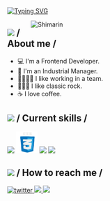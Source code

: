 <div>
  <div align="top">
   <a href="https://git.io/typing-svg"><img src="https://readme-typing-svg.demolab.com?font=Yanone+Kaffeesatz&weight=800&pause=1000&color=F72929&background=2A2A2A00&random=false&width=600&height=60&lines=HOLA+mi+nombre+es+Alex;soy+desarrollador+de+software" alt="Typing SVG" /></a>

<img
    align="right"
    width="450"
    alt="Shimarin"
    src="./assets/bye-deadpool.gif" />

  <h2>
    <picture
      ><img src="./assets/about_w.gif" width="25px"
    /></picture>
    / About me /
  </h2>

  <ul>
    <li>💻 I'm a Frontend Developer.</li>
    <li>🚀 I'm an Industrial Manager.</li>
    <li>👨‍👩‍👧‍👧 I like working in a team.</li>
    <li>🤘🏽🎸 I like classic rock.</li>
    <li>☕ I love coffee.</li>
  </ul>

  <h2>
    <picture
      ><img src="./assets/skills.gif" width="25px"
    /></picture>
    / Current skills /
  </h2>

  <div>
    <img src="./https://i.gifer.com/FsY8.gif" width="50px" />
    <img src="./assets/css.gif" width="50px" />
    <img src="./assets/js.gif" width="50px" />
    <img src="./assets/react.gif" width="50px" />
  </div>

<h2>
  <picture
    ><img
      src="./assets/hollor_knight3.gif"
      width="25px"
  /></picture>
  / How to reach me /
</h2>

<div align="left">
    <a
      href="https://twitter.com/alexg"
      target="_blank">
      <img
        src="https://img.shields.io/badge/alexG-22092C?style=flat-square&logo=x"
        alt="twitter" />
    </a>
    <a
      href="https://www.linkedin.com/in/ale-roses/"
      target="_blank">
      <img
        src="https://img.shields.io/badge/alexg-black?style=social&logo=linkedin"
        t="linkedin" />
    </a>
    <a
      href="https://github.com/aleX"
      target="_blank">
      <img
        src="https://img.shields.io/badge/aleroses-black?style=flat-square&logo=github"
        t="github" />
    </a>
    
  </div>
</div>
